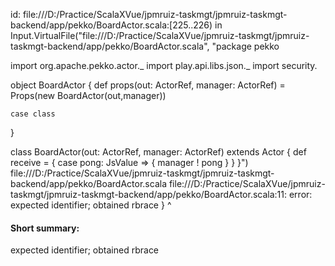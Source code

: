 id: file:///D:/Practice/ScalaXVue/jpmruiz-taskmgt/jpmruiz-taskmgt-backend/app/pekko/BoardActor.scala:[225..226) in Input.VirtualFile("file:///D:/Practice/ScalaXVue/jpmruiz-taskmgt/jpmruiz-taskmgt-backend/app/pekko/BoardActor.scala", "package pekko

import org.apache.pekko.actor._
import play.api.libs.json._
import security.

object BoardActor {
    def props(out: ActorRef, manager: ActorRef) = Props(new BoardActor(out,manager))

    case class 
}

class BoardActor(out: ActorRef, manager: ActorRef) extends Actor {
    def receive = {
        case pong: JsValue => {
            manager ! pong
        }
    }
}")
file:///D:/Practice/ScalaXVue/jpmruiz-taskmgt/jpmruiz-taskmgt-backend/app/pekko/BoardActor.scala
file:///D:/Practice/ScalaXVue/jpmruiz-taskmgt/jpmruiz-taskmgt-backend/app/pekko/BoardActor.scala:11: error: expected identifier; obtained rbrace
}
^
#### Short summary: 

expected identifier; obtained rbrace